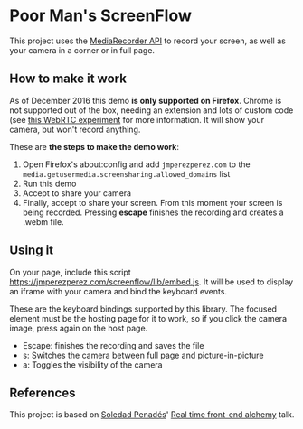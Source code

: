 # Poor Man's ScreenFlow

This project uses the [MediaRecorder API](https://developer.mozilla.org/en-US/docs/Web/API/MediaRecorder) to record your screen, as well as your camera in a corner or in full page.

## How to make it work

As of December 2016 this demo **is only supported on Firefox**. Chrome is not supported out of the box, needing an extension and lots of custom code (see [this WebRTC experiment](https://www.webrtc-experiment.com/RecordRTC/) for more information. It will show your camera, but won't record anything.

These are **the steps to make the demo work**:

1.  Open Firefox's about:config and add `jmperezperez.com` to the `media.getusermedia.screensharing.allowed_domains` list
2.  Run this demo
3.  Accept to share your camera
4.  Finally, accept to share your screen. From this moment your screen is being recorded. Pressing **escape** finishes the recording and creates a .webm file.

## Using it

On your page, include this script https://jmperezperez.com/screenflow/lib/embed.js. It will be used to display an iframe with your camera and bind the keyboard events.

These are the keyboard bindings supported by this library. The focused element must be the hosting page for it to work, so if you click the camera image, press again on the host page.

*   Escape: finishes the recording and saves the file
*   s: Switches the camera between full page and picture-in-picture
*   a: Toggles the visibility of the camera

## References

This project is based on [Soledad Penadés](https://twitter.com/supersole)' [Real time front-end alchemy](https://soledadpenades.com/files/t/2016_rtalchemy/) talk.
